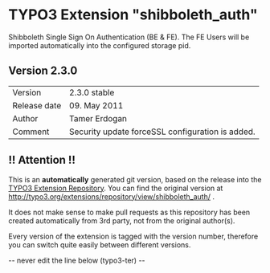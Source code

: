 # TYPO3 Extension "shibboleth_auth"
Shibboleth Single Sign On Authentication (BE & FE). The FE Users will be imported automatically into the configured storage pid.

## Version 2.3.0




<table>
	<tr><td>Version</td><td>2.3.0 stable</td></tr>
	<tr><td>Release date</td><td>09. May 2011</td></tr>
	<tr><td>Author</td><td>Tamer Erdogan</td></tr>
	<tr><td>Comment</td><td>Security update  forceSSL configuration is added.</td></tr>
</table>

## !! Attention !!
This is an **automatically** generated git version, based on the release into the [TYPO3 Extension Repository](http://www.typo3.org/extensions/).
You can find the original version at http://typo3.org/extensions/repository/view/shibboleth_auth/ .

It does not make sense to make pull requests as this repository has been created automatically from 3rd party, not from the original author(s).

Every version of the extension is tagged with the version number, therefore you can switch quite easily between different versions.


-- never edit the line below (typo3-ter) --